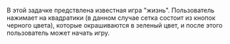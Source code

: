В этой задачке предствлена известная игра "жизнь".
Пользователь нажимает на квадратики (в данном случае сетка состоит из кнопок черного цвета), которые окрашиваются в зеленый цвет, и после этого 
пользователь может начать игру.
